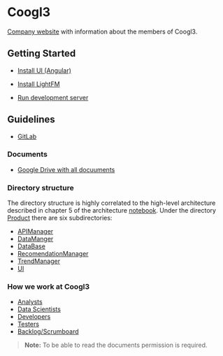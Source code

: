 # **Coogl3**

[Company website](https://coogl3-company-website.firebaseapp.com/) with information about the members of Coogl3.

## Getting Started
* [Install UI (Angular)](https://gitlab.ida.liu.se/PUM-Company3/Software/blob/development/Product/Frontend/README.md)

* [Install LightFM](https://docs.google.com/document/d/1lThbge6BgZpE9xuhVv50D8TxVLCFZnQ4T0exulv_70o/edit)

* [Run development server](https://gitlab.ida.liu.se/PUM-Company3/Software/wikis/run-development-server)

## Guidelines

* [GitLab](https://drive.google.com/open?id=0B0-_5NZyjrIgNnNJb3FqOW5XVTQ)

### Documents
* [Google Drive with all docuuments](https://drive.google.com/drive/folders/0B0-_5NZyjrIgOS1hN0hldGlIckE)

### Directory structure
The directory structure is highly correlated to the high-level architecture described in chapter 5 of the architecture [notebook](https://drive.google.com/file/d/0B6ULgKdUSXuKdW5Damhxa3JEZjA/view?usp=sharing). Under the directory [Product](https://gitlab.ida.liu.se/PUM-Company3/Software/tree/master/Product) there are six subdirectories:

* [APIManager](https://gitlab.ida.liu.se/PUM-Company3/Software/tree/development/Product/APIManager)
* [DataManger](https://gitlab.ida.liu.se/PUM-Company3/Software/tree/development/Product/DataManager)
* [DataBase](https://gitlab.ida.liu.se/PUM-Company3/Software/tree/development/Product/Database)
* [RecomendationManager](https://gitlab.ida.liu.se/PUM-Company3/Software/tree/development/Product/RecommendationManager)
* [TrendManager](https://gitlab.ida.liu.se/PUM-Company3/Software/tree/development/Product/TrendManager)
* [UI](https://gitlab.ida.liu.se/PUM-Company3/Software/tree/development/Product/UI) 

### How we work at Coogl3

* [Analysts](https://drive.google.com/drive/folders/0B80SCkOGLcS_OXBDYXlmUEp1VlE)
* [Data Scientists](https://docs.google.com/document/d/1ONr7hf4925CmxvLJ4MW15VxhN-WPeMCLOU74t1Se1fY/edit)
* [Developers](https://drive.google.com/drive/folders/0B0-_5NZyjrIgZXFPMDl5NUpmbm8 )
* [Testers](https://drive.google.com/drive/folders/0B0-_5NZyjrIgMkdtOFRqR0NEckk)
* [Backlog/Scrumboard](https://trello.com/devs323 )



> **Note:** To be able to read the documents permission is required.